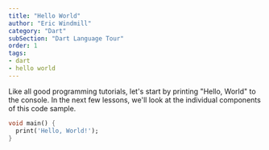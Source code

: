 ```yaml
---
title: "Hello World"
author: "Eric Windmill"
category: "Dart"
subSection: "Dart Language Tour"
order: 1
tags:
- dart
- hello world
---
```


Like all good programming tutorials, let's start by printing "Hello, World" to the console. In
 the next few lessons, we'll look at the individual components of this code sample.

```dart
void main() {
  print('Hello, World!');
}
```




